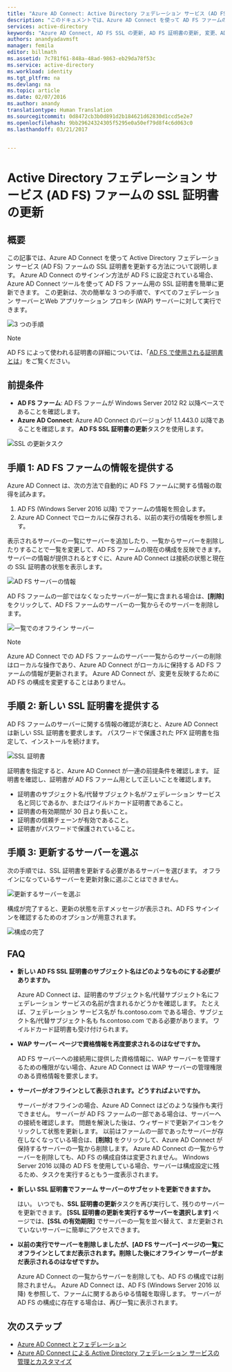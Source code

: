 ```yaml
---
title: "Azure AD Connect: Active Directory フェデレーション サービス (AD FS) ファームの SSL 証明書の更新 | Microsoft Docs"
description: "このドキュメントでは、Azure AD Connect を使って AD FS ファームの SSL 証明書を更新する手順について詳しく説明します。"
services: active-directory
keywords: "Azure AD Connect, AD FS SSL の更新, AD FS 証明書の更新, 変更、AD FS 証明書, 新しい AD FS 証明書, AD FS 証明書, 更新、AD FS SSL 証明書, 更新、SSL 証明書、AD FS, 構成、AD FS SSL 証明書, AD FS, SSL, 証明書, AD FS サービス通信証明書, 更新、フェデレーション, 構成、フェデレーション, AAD Connect"
authors: anandyadavmsft
manager: femila
editor: billmath
ms.assetid: 7c781f61-848a-48ad-9863-eb29da78f53c
ms.service: active-directory
ms.workload: identity
ms.tgt_pltfrm: na
ms.devlang: na
ms.topic: article
ms.date: 02/07/2016
ms.author: anandy
translationtype: Human Translation
ms.sourcegitcommit: 0d8472cb3b0d891d2b184621d62830d1ccd5e2e7
ms.openlocfilehash: 9bb29624324305f5295e0a50ef79d8f4c6d063c0
ms.lasthandoff: 03/21/2017


---    
```


# <a name="update-the-ssl-certificate-for-an-active-directory-federation-services-ad-fs-farm"></a>Active Directory フェデレーション サービス (AD FS) ファームの SSL 証明書の更新

## <a name="overview"></a>概要
この記事では、Azure AD Connect を使って Active Directory フェデレーション サービス (AD FS) ファームの SSL 証明書を更新する方法について説明します。 Azure AD Connect のサインイン方法が AD FS に設定されている場合、Azure AD Connect ツールを使って AD FS ファーム用の SSL 証明書を簡単に更新できます。 この更新は、次の簡単な 3 つの手順で、すべてのフェデレーション サーバーとWeb アプリケーション プロキシ (WAP) サーバーに対して実行できます。

![3 つの手順](./media/active-directory-aadconnectfed-ssl-update/threesteps.png)


>[!NOTE]
>AD FS によって使われる証明書の詳細については、「[AD FS で使用される証明書とは](https://technet.microsoft.com/library/cc730660.aspx)」をご覧ください。

## <a name="prerequisites"></a>前提条件

* **AD FS ファーム**: AD FS ファームが Windows Server 2012 R2 以降ベースであることを確認します。
* **Azure AD Connect**: Azure AD Connect のバージョンが 1.1.443.0 以降であることを確認します。 **AD FS SSL 証明書の更新**タスクを使用します。

![SSL の更新タスク](./media/active-directory-aadconnectfed-ssl-update/updatessltask.png)

## <a name="step-1-provide-ad-fs-farm-information"></a>手順 1: AD FS ファームの情報を提供する

Azure AD Connect は、次の方法で自動的に AD FS ファームに関する情報の取得を試みます。
1. AD FS (Windows Server 2016 以降) でファームの情報を照会します。
2. Azure AD Connect でローカルに保存される、以前の実行の情報を参照します。

表示されるサーバーの一覧にサーバーを追加したり、一覧からサーバーを削除したりすることで一覧を変更して、AD FS ファームの現在の構成を反映できます。 サーバーの情報が提供されるとすぐに、Azure AD Connect は接続の状態と現在の SSL 証明書の状態を表示します。

![AD FS サーバーの情報](./media/active-directory-aadconnectfed-ssl-update/adfsserverinfo.png)

AD FS ファームの一部ではなくなったサーバーが一覧に含まれる場合は、**[削除]** をクリックして、AD FS ファームのサーバーの一覧からそのサーバーを削除します。

![一覧でのオフライン サーバー](./media/active-directory-aadconnectfed-ssl-update/offlineserverlist.png)

>[!NOTE]
> Azure AD Connect での AD FS ファームのサーバー一覧からのサーバーの削除はローカルな操作であり、Azure AD Connect がローカルに保持する AD FS ファームの情報が更新されます。 Azure AD Connect が、変更を反映するために AD FS の構成を変更することはありません。    

## <a name="step-2-provide-a-new-ssl-certificate"></a>手順 2: 新しい SSL 証明書を提供する

AD FS ファームのサーバーに関する情報の確認が済むと、Azure AD Connect は新しい SSL 証明書を要求します。 パスワードで保護された PFX 証明書を指定して、インストールを続けます。

![SSL 証明書](./media/active-directory-aadconnectfed-ssl-update/certificate.png)

証明書を指定すると、Azure AD Connect が一連の前提条件を確認します。 証明書を確認し、証明書が AD FS ファーム用として正しいことを確認します。

-    証明書のサブジェクト名/代替サブジェクト名がフェデレーション サービス名と同じであるか、またはワイルドカード証明書であること。
-    証明書の有効期間が 30 日より長いこと。
-    証明書の信頼チェーンが有効であること。
-    証明書がパスワードで保護されていること。

## <a name="step-3-select-servers-for-the-update"></a>手順 3: 更新するサーバーを選ぶ

次の手順では、SSL 証明書を更新する必要があるサーバーを選びます。 オフラインになっているサーバーを更新対象に選ぶことはできません。

![更新するサーバーを選ぶ](./media/active-directory-aadconnectfed-ssl-update/selectservers.png)

構成が完了すると、更新の状態を示すメッセージが表示され、AD FS サインインを確認するためのオプションが用意されます。

![構成の完了](./media/active-directory-aadconnectfed-ssl-update/configurecomplete.png)   

## <a name="faqs"></a>FAQ

* **新しい AD FS SSL 証明書のサブジェクト名はどのようなものにする必要がありますか。**

    Azure AD Connect は、証明書のサブジェクト名/代替サブジェクト名にフェデレーション サービスの名前が含まれるかどうかを確認します。 たとえば、フェデレーション サービス名が fs.contoso.com である場合、サブジェクト名/代替サブジェクト名も fs.contoso.com である必要があります。  ワイルドカード証明書も受け付けられます。

* **WAP サーバー ページで資格情報を再度要求されるのはなぜですか。**

    AD FS サーバーへの接続用に提供した資格情報に、WAP サーバーを管理するための権限がない場合、Azure AD Connect は WAP サーバーの管理権限のある資格情報を要求します。

* **サーバーがオフラインとして表示されます。どうすればよいですか。**

    サーバーがオフラインの場合、Azure AD Connect はどのような操作も実行できません。 サーバーが AD FS ファームの一部である場合は、サーバーへの接続を確認します。 問題を解決した後は、ウィザードで更新アイコンをクリックして状態を更新します。 以前はファームの一部であったサーバーが存在しなくなっている場合は、**[削除]** をクリックして、Azure AD Connect が保持するサーバーの一覧から削除します。 Azure AD Connect の一覧からサーバーを削除しても、AD FS の構成自体は変更されません。 Windows Server 2016 以降の AD FS を使用している場合、サーバーは構成設定に残るため、タスクを実行するともう一度表示されます。

* **新しい SSL 証明書でファーム サーバーのサブセットを更新できますか。**

    はい。 いつでも、**SSL 証明書の更新**タスクを再び実行して、残りのサーバーを更新できます。 **[SSL 証明書の更新を実行するサーバーを選択します]** ページでは、**[SSL の有効期限]** でサーバーの一覧を並べ替えて、まだ更新されていないサーバーに簡単にアクセスできます。

* **以前の実行でサーバーを削除しましたが、[AD FS サーバー] ページの一覧にオフラインとしてまだ表示されます。削除した後にオフライン サーバーがまだ表示されるのはなぜですか。**

    Azure AD Connect の一覧からサーバーを削除しても、AD FS の構成では削除されません。 Azure AD Connect は、AD FS (Windows Server 2016 以降) を参照して、ファームに関するあらゆる情報を取得します。 サーバーが AD FS の構成に存在する場合は、再び一覧に表示されます。  

## <a name="next-steps"></a>次のステップ

- [Azure AD Connect とフェデレーション](active-directory-aadconnectfed-whatis.md)
- [Azure AD Connect による Active Directory フェデレーション サービスの管理とカスタマイズ](active-directory-aadconnect-federation-management.md)

